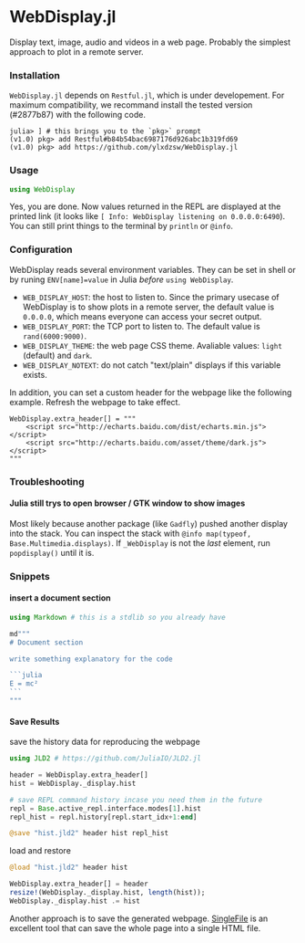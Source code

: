 WebDisplay.jl
=============

Display text, image, audio and videos in a web page. Probably the simplest approach to plot in a remote server.

### Installation

`WebDisplay.jl` depends on `Restful.jl`, which is under developement. For maximum compatibility, we recommand install the
tested version (#2877b87) with the following code.

```
julia> ] # this brings you to the `pkg>` prompt
(v1.0) pkg> add Restful#b84b54bac6987176d926abc1b319fd69
(v1.0) pkg> add https://github.com/ylxdzsw/WebDisplay.jl
```

### Usage

```julia
using WebDisplay
```

Yes, you are done. Now values returned in the REPL are displayed at the printed link (it looks like `[ Info: WebDisplay listening on 0.0.0.0:6490`).
You can still print things to the terminal by `println` or `@info`.

### Configuration

WebDisplay reads several environment variables. They can be set in shell or by runing `ENV[name]=value` in Julia *before*
`using WebDisplay`.

- `WEB_DISPLAY_HOST`: the host to listen to. Since the primary usecase of WebDisplay is to show plots in a remote server,
the default value is `0.0.0.0`, which means everyone can access your secret output.
- `WEB_DISPLAY_PORT`: the TCP port to listen to. The default value is `rand(6000:9000)`.
- `WEB_DISPLAY_THEME`: the web page CSS theme. Avaliable values: `light` (default) and `dark`.
- `WEB_DISPLAY_NOTEXT`: do not catch "text/plain" displays if this variable exists.

In addition, you can set a custom header for the webpage like the following example. Refresh the webpage to take effect.

```
WebDisplay.extra_header[] = """
    <script src="http://echarts.baidu.com/dist/echarts.min.js"></script>
    <script src="http://echarts.baidu.com/asset/theme/dark.js"></script>
"""
```

### Troubleshooting

#### Julia still trys to open browser / GTK window to show images

Most likely because another package (like `Gadfly`) pushed another display into the stack. You can inspect the stack with
`@info map(typeof, Base.Multimedia.displays)`. If `_WebDisplay` is not the *last* element, run `popdisplay()` until it is.

### Snippets

#### insert a document section

````julia
using Markdown # this is a stdlib so you already have

md"""
# Document section

write something explanatory for the code

```julia
E = mc²
```
"""

````

#### Save Results

save the history data for reproducing the webpage

```julia
using JLD2 # https://github.com/JuliaIO/JLD2.jl

header = WebDisplay.extra_header[]
hist = WebDisplay._display.hist

# save REPL command history incase you need them in the future
repl = Base.active_repl.interface.modes[1].hist
repl_hist = repl.history[repl.start_idx+1:end]

@save "hist.jld2" header hist repl_hist
```

load and restore

```julia
@load "hist.jld2" header hist

WebDisplay.extra_header[] = header
resize!(WebDisplay._display.hist, length(hist));
WebDisplay._display.hist .= hist
```

Another approach is to save the generated webpage. [SingleFile](https://github.com/gildas-lormeau/SingleFile) is an
excellent tool that can save the whole page into a single HTML file.
